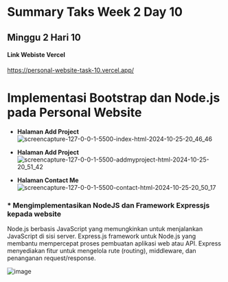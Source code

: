 # Summary Taks Week 2 Day 10

## Minggu 2 Hari 10
#### Link Webiste Vercel
https://personal-website-task-10.vercel.app/

# Implementasi Bootstrap dan Node.js pada Personal Website
* **Halaman Add Project** 
![screencapture-127-0-0-1-5500-index-html-2024-10-25-20_46_46](https://github.com/user-attachments/assets/5ffe1d0b-04aa-48d2-8ce4-d6c70a176e89)

* **Halaman Add Project** 
![screencapture-127-0-0-1-5500-addmyproject-html-2024-10-25-20_51_42](https://github.com/user-attachments/assets/81531187-867f-4a79-ba38-9277bc5f030f)

* **Halaman Contact Me** 
![screencapture-127-0-0-1-5500-contact-html-2024-10-25-20_50_17](https://github.com/user-attachments/assets/d3dc2d47-0738-4dc0-a678-4b1943f4010d)

### * **Mengimplementasikan NodeJS dan Framework Expressjs kepada website**
Node.js berbasis JavaScript yang memungkinkan untuk menjalankan JavaScript di sisi server. 
Express.js  framework  untuk Node.js yang membantu mempercepat proses pembuatan aplikasi web atau API. Express menyediakan  fitur untuk mengelola rute (routing), middleware, dan penanganan request/response.

![image](https://github.com/user-attachments/assets/54ce6ecf-3e81-4c71-a2ed-22945ccad299)

